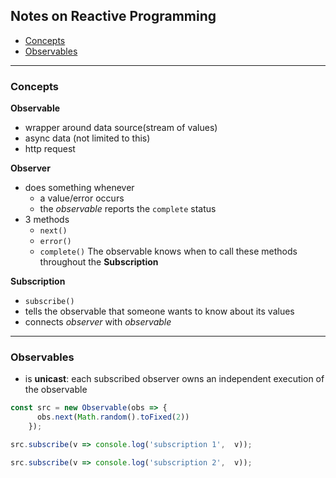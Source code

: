 ## Notes on Reactive Programming

- [Concepts](#concepts)  
- [Observables](#observables)

---

### Concepts

**Observable**
- wrapper around data source(stream of values)
- async data (not limited to this)
- http request

**Observer**
- does something whenever
    - a value/error occurs
    - the *observable* reports the `complete` status
- 3 methods
    - `next()`
    - `error()`
    - `complete()`
The observable knows when to call these methods throughout the **Subscription**

**Subscription**
- `subscribe()`
- tells the observable that someone wants to know about its values
- connects _observer_ with _observable_

---

### Observables

- is **unicast**: each subscribed observer owns an independent execution of the observable
```javascript
const src = new Observable(obs => {
      obs.next(Math.random().toFixed(2))
    });

src.subscribe(v => console.log('subscription 1',  v));

src.subscribe(v => console.log('subscription 2',  v));
```
